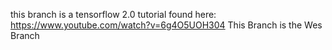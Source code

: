 this branch is a tensorflow 2.0 tutorial found here: https://www.youtube.com/watch?v=6g4O5UOH304
This Branch is the Wes Branch